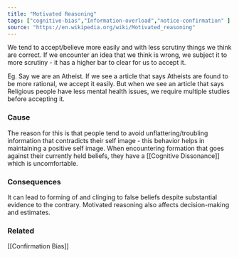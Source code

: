 ```yaml
---
title: "Motivated Reasoning"
tags: ["cognitive-bias","Information-overload","notice-confirmation" ]
source: "https://en.wikipedia.org/wiki/Motivated_reasoning"
---
```


We tend to accept/believe more easily and with less scrutiny things we think are correct. If we encounter an idea that we think is wrong, we subject it to more scrutiny - it has a higher bar to clear for us to accept it.

Eg. Say we are an Atheist. If we see a article that says Atheists are found to be more rational, we accept it easily. But when we see an article that says Religious people have less mental health issues, we require multiple studies before accepting it.


### Cause

The reason for this is that people tend to avoid unflattering/troubling information that contradicts their self image - this behavior helps in maintaining a positive self image. When encountering formation that goes against their currently held beliefs, they have a [[Cognitive Dissonance]] which is uncomfortable.


### Consequences

It can lead to forming of and clinging to false beliefs despite substantial evidence to the contrary. Motivated reasoning also affects decision-making and estimates.


### Related

[[Confirmation Bias]]
